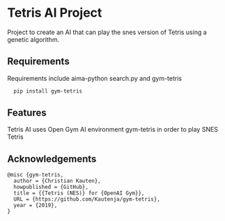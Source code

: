 # Tetris AI Project

Project to create an AI that can play the snes version of Tetris using a genetic algorithm.


## Requirements

Requirements include aima-python search.py and gym-tetris

```bash
  pip install gym-tetris
```


## Features

Tetris AI uses Open Gym AI environment gym-tetris in order to play SNES Tetris


## Acknowledgements

``` 
@misc {gym-tetris,
  author = {Christian Kauten},
  howpublished = {GitHub},
  title = {{Tetris (NES)} for {OpenAI Gym}},
  URL = {https://github.com/Kautenja/gym-tetris},
  year = {2019},
}
```
